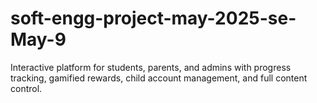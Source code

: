 # soft-engg-project-may-2025-se-May-9
Interactive platform for students, parents, and admins with progress tracking, gamified rewards, child account management, and full content control.
